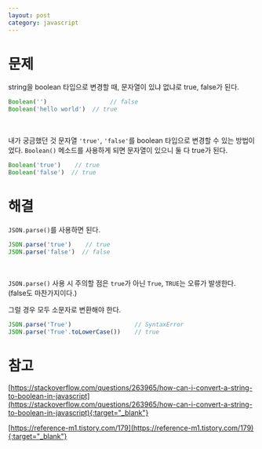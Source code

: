 ```yaml
---
layout: post
category: javascript
---
```


# 문제

string을 boolean 타입으로 변경할 때, 문자열이 있냐 없냐로 true, false가 된다.

```javascript
Boolean('')                  // false
Boolean('hello world')  // true
```

<br>

내가 궁금했던 것 문자열 `'true'`, `'false'`를 boolean 타입으로 변경할 수 있는 방법이었다.
`Boolean()` 메소드를 사용하게 되면 문자열이 있으니 둘 다 true가 된다.

```javascript
Boolean('true')    // true
Boolean('false')  // true
```

# 해결

`JSON.parse()`를 사용하면 된다.

```javascript
JSON.parse('true')    // true
JSON.parse('false')  // false
```

<br>

`JSON.parse()` 사용 시 주의할 점은 `true`가 아닌 `True`, `TRUE`는 오류가 발생한다. (false도 마찬가지이다.)

그럴 경우 모두 소문자로 변환해야 한다.

```javascript
JSON.parse('True')                  // SyntaxError
JSON.parse('True'.toLowerCase())    // true
```

# 참고

[https://stackoverflow.com/questions/263965/how-can-i-convert-a-string-to-boolean-in-javascript](https://stackoverflow.com/questions/263965/how-can-i-convert-a-string-to-boolean-in-javascript){:target="_blank"}

[https://reference-m1.tistory.com/179](https://reference-m1.tistory.com/179){:target="_blank"}
